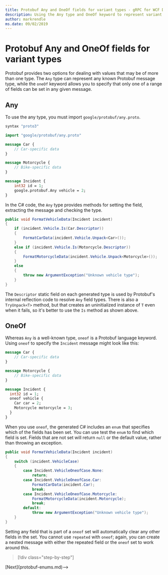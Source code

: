 ```yaml
---
title: Protobuf Any and OneOf fields for variant types - gRPC for WCF Developers
description: Using the Any type and OneOf keyword to represent variant object types in messages
author: markrendle
ms.date: 09/02/2019
---
```


# Protobuf Any and OneOf fields for variant types

Protobuf provides two options for dealing with values that may be of more than one type. The `Any` type can represent any known Protobuf message type, while the `oneOf` keyword allows you to specify that only one of a range of fields can be set in any given message.

## Any

To use the any type, you must import `google/protobuf/any.proto`.

```protobuf
syntax "proto3"

import "google/protobuf/any.proto"

message Car {
    // Car-specific data
}

message Motorcycle {
    // Bike-specific data
}

message Incident {
    int32 id = 1;
    google.protobuf.Any vehicle = 2;
}
```

In the C# code, the `Any` type provides methods for setting the field, extracting the message and checking the type.

```csharp
public void FormatVehicleData(Incident incident)
{
    if (incident.Vehicle.Is(Car.Descriptor))
    {
        FormatCarData(incident.Vehicle.Unpack<Car>());
    }
    else if (incident.Vehicle.Is(Motorcycle.Descriptor))
    {
        FormatMotorcycleData(incident.Vehicle.Unpack<Motorcycle>());
    }
    else
    {
        throw new ArgumentException("Unknown vehicle type");
    }
}
```

The `Descriptor` static field on each generated type is used by Protobuf's internal reflection code to resolve `Any` field types. There is also a `TryUnpack<T>` method, but that creates an uninitialized instance of `T` even when it fails, so it's better to use the `Is` method as shown above.

## OneOf

Whereas `Any` is a well-known type, `oneof` is a Protobuf language keyword. Using `oneof` to specify the `Incident` message might look like this:

```protobuf
message Car {
    // Car-specific data
}

message Motorcycle {
    // Bike-specific data
}

message Incident {
  int32 id = 1;
  oneof vehicle {
    Car car = 2;
    Motorcycle motorcycle = 3;
  }
}
```

When you use `oneof`, the generated C# includes an `enum` that specifies which of the fields has been set. You can use test the `enum` to find which field is set. Fields that are not set will return `null` or the default value, rather than throwing an exception.

```csharp
public void FormatVehicleData(Incident incident)
{
    switch (incident.VehicleCase)
    {
        case Incident.VehicleOneofCase.None:
            return;
        case Incident.VehicleOneofCase.Car:
            FormatCarData(incident.Car);
            break;
        case Incident.VehicleOneofCase.Motorcycle:
            FormatMotorcycleData(incident.Motorcycle);
            break;
        default:
            throw new ArgumentException("Unknown vehicle type");
    }
}
```

Setting any field that is part of a `oneof` set will automatically clear any other fields in the set. You cannot use `repeated` with `oneof`; again, you can create a nested message with either the repeated field or the `oneof` set to work around this.

>[!div class="step-by-step"]
<!-->[Next](protobuf-enums.md)-->
